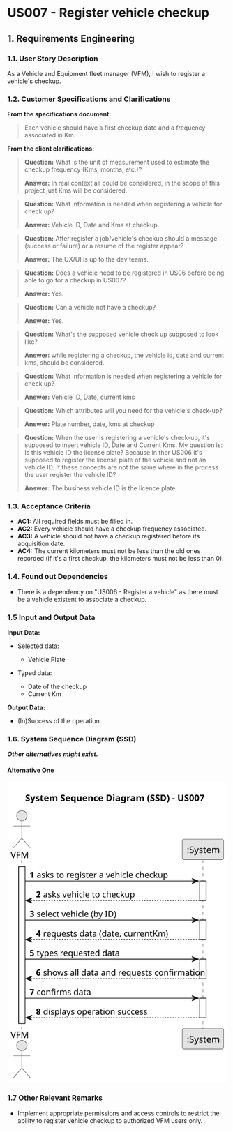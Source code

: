 # US007 - Register vehicle checkup


## 1. Requirements Engineering

### 1.1. User Story Description

As a Vehicle and Equipment fleet manager (VFM), I wish to register a vehicle's checkup.

### 1.2. Customer Specifications and Clarifications 

**From the specifications document:**

>	Each vehicle should have a first checkup date and a frequency associated in Km. 

**From the client clarifications:**

> **Question:** What is the unit of measurement used to estimate the checkup frequency (Kms, months, etc.)?
>
> **Answer:** In real context all could be considered, in the scope of this project just Kms will be considered.

> **Question:** What information is needed when registering a vehicle for check up?
>
> **Answer:** Vehicle ID, Date and Kms at checkup.

> **Question:** After register a job/vehicle's checkup should a message (success or failure) or a resume of the register appear?
>
> **Answer:** The UX/UI is up to the dev teams.

> **Question:** Does a vehicle need to be registered in US06 before being able to go for a checkup in US007?
> 
> **Answer:** Yes.

> **Question:** Can a vehicle not have a checkup?
>
> **Answer:** Yes.

> **Question:** What's the supposed vehicle check up supposed to look like?
>
> **Answer:** while registering a checkup, the vehicle id, date and current kms, should be considered.

> **Question:** What information is needed when registering a vehicle for check up?
> 
> **Answer:** Vehicle ID, Date, current kms

> **Question:** Which attributes will you need for the vehicle's check-up?
> 
> **Answer:** Plate number, date, kms at checkup

> **Question:** When the user is registering a vehicle's check-up, it's supposed to insert vehicle ID, Date and Current Kms. My question is: Is this vehicle ID the license plate? Because in ther US006 it's supposed to register the license plate of the vehicle and not an vehicle ID. If these concepts are not the same where in the process the user register the vehicle ID?
>
> **Answer:** The business vehicle ID is the licence plate.



### 1.3. Acceptance Criteria

* **AC1:** All required fields must be filled in.
* **AC2:** Every vehicle should have a checkup frequency associated.
* **AC3:** A vehicle should not have a checkup registered before its acquisition date. 
* **AC4:** The current kilometers must not be less than the old ones recorded (if it's a first checkup, the kilometers must not be less than 0).

### 1.4. Found out Dependencies

* There is a dependency on "US006 - Register a vehicle" as there must be a vehicle existent to associate a checkup.

### 1.5 Input and Output Data

**Input Data:**


* Selected data:
    * Vehicle Plate

* Typed data:
    * Date of the checkup
    * Current Km

**Output Data:**

* (In)Success of the operation

### 1.6. System Sequence Diagram (SSD)

**_Other alternatives might exist._**

#### Alternative One

![System Sequence Diagram - Alternative One](svg/us007-system-sequence-diagram-alternative-one.svg)

### 1.7 Other Relevant Remarks

* Implement appropriate permissions and access controls to restrict the ability to register vehicle checkup to authorized VFM users only.